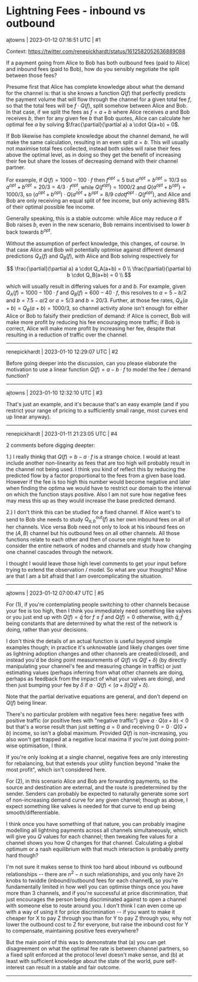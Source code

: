 # Lightning Fees - inbound vs outbound

ajtowns | 2023-01-12 07:16:51 UTC | #1

Context: https://twitter.com/renepickhardt/status/1612582052636889088

If a payment going from Alice to Bob has both outbound fees (paid to Alice) and inbound fees (paid to Bob), how do you sensibly negotiate the split between those fees?

Presume first that Alice has complete knowledge about what the demand for the channel is: that is she knows a function $Q(f)$ that perfectly predicts the payment volume that will flow through the channel for a given total fee $f$, so that the total fees will be $f \cdot Q(f)$, split somehow between Alice and Bob. In that case, if we split the fees as $f = a + b$ where Alice receives $a$ and Bob receives $b$, then for any given fee $b$ that Bob quotes, Alice can calculate her optimal fee $a$ by solving $\frac{\partial}{\partial a} a \cdot Q(a+b) = 0$.

If Bob likewise has complete knowledge about the channel demand, he will make the same calculation, resulting in an even split $a=b$. This will usually not maximise total fees collected, instead both sides will raise their fees above the optimal level, as in doing so they get the benefit of increasing their fee but share the losses of decreasing demand with their channel partner.

For example, if $Q(f) = 1000 - 100 \cdot f$ then $f^{opt} = 5$ but $a^{opt} = b^{opt} = 10/3$ so $a^{opt}+b^{opt} = 20/3 = 4/3 \cdot f^{opt}$, while $Q(f^{opt})=1000/2$ and $Q(a^{opt}+b^{opt}) = 1000/3$, so $(a^{opt}+b^{opt})\cdot Q(a^{opt}+b^{opt} = 8/9 \ cdot f^{opt}\cdot Q(f^{opt})$, and Alice and Bob are only receiving an equal split of fee income, but only achieving 88% of their optimal possible fee income.

Generally speaking, this is a stable outcome: while Alice may reduce $a$ if Bob raises $b$, even in the new scenario, Bob remains incentivised to lower $b$ back towards $b^{opt}$.

Without the assumption of perfect knowledge, this changes, of course. In that case Alice and Bob will potentially optimise against different demand predictions $Q_A(f)$ and $Q_B(f)$, with Alice and Bob solving respectively for

$$
\frac{\partial}{\partial a} a \cdot Q_A(a+b) = 0 \\
\frac{\partial}{\partial b} b \cdot Q_B(a+b) = 0 \\
$$

which will usually result in differing values for $a$ and $b$. For example, given $Q_A(f) = 1000 - 100\cdot f$ and $Q_B(f) = 600 - 40\cdot f$, this resolves to $a=5-b/{2}$ and $b = 7.5-a/2$ or $a=5/3$ and $b=20/3$. Further, at those fee rates, $Q_A(a+b)=Q_B(a+b)=1000/3$, so channel activity alone isn't enough for either Alice or Bob to falsify their prediction of demand: if Alice is correct, Bob will make more profit by reducing his fee encouraging more traffic; if Bob is correct, Alice will make more profit by increasing her fee, despite that resulting in a reduction of traffic over the channel.

-------------------------

renepickhardt | 2023-01-10 12:29:07 UTC | #2

Before going deeper into the discussion, can you please elaborate the motivation to use a linear function $Q(f) = a - b\cdot f$  to model the fee / demand function?

-------------------------

ajtowns | 2023-01-10 12:32:10 UTC | #3

That's just an example, and it's because that's an easy example (and if you restrict your range of pricing to a sufficiently small range, most curves end up linear anyway).

-------------------------

renepickhardt | 2023-01-11 21:23:05 UTC | #4

2 comments before digging deepter: 

1.) I really thinkg that $Q(f)=b-a\cdot f$ is a strange choice. I would at least include another non-linearity as fees that are too high will probably result in the channel not being used. I think you kind of reflect this by reducing the predicted flow by a factor proportional to the fees from a given base load. However if the fee is too high this number would become negative and later when finding the optima we would have to restrict our domain to the interval on which the function stays positive. Also I am not sure how negative fees may mess this up as they would increase the base predicted demand.

2.) I don't think this can be studied for a fixed channel. If Alice want's to send to Bob she needs to study $Q_{a,b}^{out}(f)$ as her own inbound fees on all of her channels. Vice versa Bob need not only to look at his inbound fees on the $(A,B)$ channel but his outbound fees on all other channels. All those functions relate to each other and then of course one might have to consider the entire network of nodes and channels and study how changing one channel cascades through the network.

I thought I would leave those high level comments to get your input before trying to extend the observation / model. So what are your thoughts? Mine are that I am a bit afraid that I am overcomplicating the situation.

-------------------------

ajtowns | 2023-01-12 07:00:47 UTC | #5

For (1), if you're contemplating people switching to other channels because your fee is too high, then I think you immediately need something like valves or you just end up with $Q(f) = \bar{q}$ for $f \le \bar{f}$ and $Q(f) = 0$ otherwise, with $\bar{q}, \bar{f}$ being constants that are determined by what the rest of the network is doing, rather than your decisions.

I don't think the details of an actual function is useful beyond simple examples though; in practice it's unknowable (and likely changes over time as lightning adoption changes and other channels are created/closed), and instead you'd be doing point measurements of $Q(f)$ vs $Q(f+\delta)$ (by directly manipulating your channel's fee and measuring change in traffic) or just estimating values (perhaps inferring from what other channels are doing, perhaps as feedback from the impact of what your valves are doing), and then just bumping your fee by $\delta$ if $a\cdot Q(f) < (a+\delta)Q(f+\delta)$.

Note that the partial derivative equations are general, and don't depend on $Q(f)$ being linear.

There's no particular problem with negative fees here: negative fees with positive traffic (or positive fees with "negative traffic") give $a\cdot Q(a+b) < 0$ but that's a worse result than just setting $a=0$ and receiving $0 = 0 \cdot Q(0+b)$ income, so isn't a global maximum. Provided $Q(f)$ is non-increasing, you also won't get trapped at a negative local maxima if you're just doing point-wise optimisation, I think. 

If you're only looking at a single channel, negative fees are only interesting for rebalancing, but that extends your utility function beyond "make the most profit", which isn't considered here.

For (2), in this scenario Alice and Bob are forwarding payments, so the source and destination are external, and the route is predetermined by the sender. Senders can probably be expected to naturally generate some sort of non-increasing demand curve for any given channel; though as above, I expect something like valves is needed for that curve to end up being smooth/differentiable.

I think once you have something of that nature, you can probably imagine modelling all lightning payments across all channels simultaneously, which will give you $Q$ values for each channel; then tweaking fee values for a channel shows you how $Q$ changes for that channel. Calculating a global optimum or a nash equilibrium with that much interaction is probably pretty hard though?

I'm not sure it makes sense to think too hard about inbound vs outbound relationships -- there are $n^2-n$ such relationships, and you only have $2n$ knobs to twiddle (inbound/outbound fees for each channel$, so you're fundamentally limited in how well you can optimise things once you have more than 3 channels, and if you're successful at price discrimination, that just encourages the person being discriminated against to open a channel with someone else to route around you. I don't think I can even come up with a way of using it for price discrimination -- if you want to make it cheaper for X to pay Z through you than for Y to pay Z through you, why not lower the outbound cost to Z for everyone, but raise the inbound cost for Y to compensate, maintaining positive fees everywhere?

But the main point of this was to demonstrate that (a) you can get disagreement on what the optimal fee rate is between channel partners, so a fixed split enforced at the protocol level doesn't make sense, and (b) at least with sufficient knowledge about the state of the world, pure self-interest can result in a stable and fair outcome.

-------------------------

